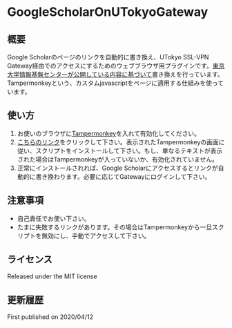 # GoogleScholarOnUTokyoGateway

## 概要
Google Scholarのページのリンクを自動的に書き換え、UTokyo SSL-VPN Gateway経由でのアクセスにするためのウェブブラウザ用プラグインです。[東京大学情報基盤センターが公開している内容に基づいて](https://www.sodan.ecc.u-tokyo.ac.jp/hack/search-engine-via-ssl-vpn/)書き換えを行っています。Tampermonkeyという、カスタムjavascriptをページに適用する仕組みを使っています。

## 使い方
1. お使いのブラウザに[Tampermonkey](https://www.tampermonkey.net/)を入れて有効化してください。
1. [こちらのリンク](https://raw.githubusercontent.com/Tagussan/GoogleScholarOnUTokyoGateway/master/auto_gateway.user.js)をクリックして下さい。表示されたTampermonkeyの画面に従い、スクリプトをインストールして下さい。もし、単なるテキストが表示された場合はTampermonkeyが入っていないか、有効化されていません。
1. 正常にインストールされれば、Google Scholarにアクセスするとリンクが自動的に書き換わります。必要に応じてGatewayにログインして下さい。

## 注意事項
- 自己責任でお使い下さい。
- たまに失敗するリンクがあります。その場合はTampermonkeyから一旦スクリプトを無効にし、手動でアクセスして下さい。

## ライセンス
Released under the MIT license

## 更新履歴
First published on 2020/04/12
